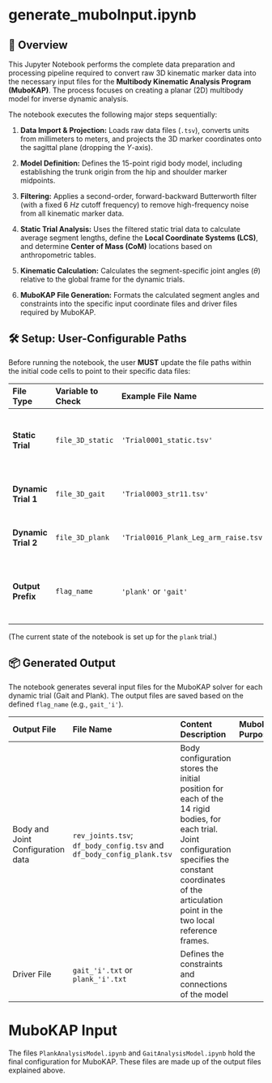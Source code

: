 # generate_muboInput.ipynb

## 📄 Overview

This Jupyter Notebook performs the complete data preparation and processing pipeline required to convert raw 3D kinematic marker data into the necessary input files for the **Multibody Kinematic Analysis Program (MuboKAP)**. The process focuses on creating a planar (2D) multibody model for inverse dynamic analysis.

The notebook executes the following major steps sequentially:

1.  **Data Import & Projection:** Loads raw data files (`.tsv`), converts units from millimeters to meters, and projects the 3D marker coordinates onto the sagittal plane (dropping the $Y$-axis).

2.  **Model Definition:** Defines the 15-point rigid body model, including establishing the trunk origin from the hip and shoulder marker midpoints.

3.  **Filtering:** Applies a second-order, forward-backward Butterworth filter (with a fixed $6\ Hz$ cutoff frequency) to remove high-frequency noise from all kinematic marker data.

4.  **Static Trial Analysis:** Uses the filtered static trial data to calculate average segment lengths, define the **Local Coordinate Systems (LCS)**, and determine **Center of Mass (CoM)** locations based on anthropometric tables.

5.  **Kinematic Calculation:** Calculates the segment-specific joint angles ($\theta$) relative to the global frame for the dynamic trials.

6.  **MuboKAP File Generation:** Formats the calculated segment angles and constraints into the specific input coordinate files and driver files required by MuboKAP.

## 🛠️ Setup: User-Configurable Paths

Before running the notebook, the user **MUST** update the file paths within the initial code cells to point to their specific data files:

| File Type | Variable to Check | Example File Name | Purpose |
| :--- |:------------------|:-----------------------------------------| :--- |
| **Static Trial** | `file_3D_static`  | `'Trial0001_static.tsv'`                 | Used to calculate segment lengths and initial LCS. |
| **Dynamic Trial 1** | `file_3D_gait`    | `'Trial0003_str11.tsv'`                  | Primary dynamic trial for analysis. |
| **Dynamic Trial 2** | `file_3D_plank`   | `'Trial0016_Plank_Leg_arm_raise.tsv'`    | Secondary dynamic trial for analysis. |
| **Output Prefix** | `flag_name`       | `'plank'` or `'gait'`                    | Used as the prefix for all generated output files. |

(The current state of the notebook is set up for the `plank` trial.)


## 📦 Generated Output

The notebook generates several input files for the MuboKAP solver for each dynamic trial (Gait and Plank). The output files are saved based on the defined `flag_name` (e.g., `gait_'i'`).

| Output File                       | File Name                                                             | Content Description                                                                                                                                                                                             | MuboKAP Purpose |
|:----------------------------------|:----------------------------------------------------------------------|:----------------------------------------------------------------------------------------------------------------------------------------------------------------------------------------------------------------| :--- |
| Body and Joint Configuration data | `rev_joints.tsv`; `df_body_config.tsv` and `df_body_config_plank.tsv` | Body configuration stores the initial position for each of the 14 rigid bodies, for each trial. Joint configuration specifies the constant coordinates of the articulation point in the two local reference frames. |  |
| Driver File                       | `gait_'i'.txt` or `plank_'i'.txt`                                     | Defines the constraints and connections of the model                                                                                                                                                            


# MuboKAP Input

The files `PlankAnalysisModel.ipynb` and `GaitAnalysisModel.ipynb` hold the final configuration for MuboKAP. These files are made up of the output files explained above. 